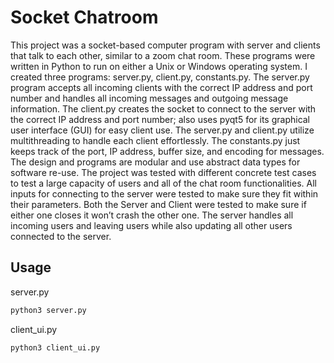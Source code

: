 # Socket Chatroom
This project was a socket-based computer program with server and clients that talk to each other, similar to a zoom chat room. These programs were written in Python to run on either a Unix or Windows operating system. I created three programs: server.py, client.py, constants.py. The server.py program accepts all incoming clients with the correct IP address and port number and handles all incoming messages and outgoing message information. The client.py creates the socket to connect to the server with the correct IP address and port number; also uses pyqt5 for its graphical user interface (GUI) for easy client use. The server.py and client.py utilize multithreading to handle each client effortlessly. The constants.py just keeps track of the port, IP address, buffer size, and encoding for messages. The design and programs are modular and use abstract data types for software re-use. The project was tested with different concrete test cases to test a large capacity of users and all of the chat room functionalities. All inputs for connecting to the server were tested to make sure they fit within their parameters. Both the Server and Client were tested to make sure if either one closes it won’t crash the other one. The server handles all incoming users and leaving users while also updating all other users connected to the server.

## Usage
server.py
```python
python3 server.py
```

client_ui.py
```python
python3 client_ui.py
```
